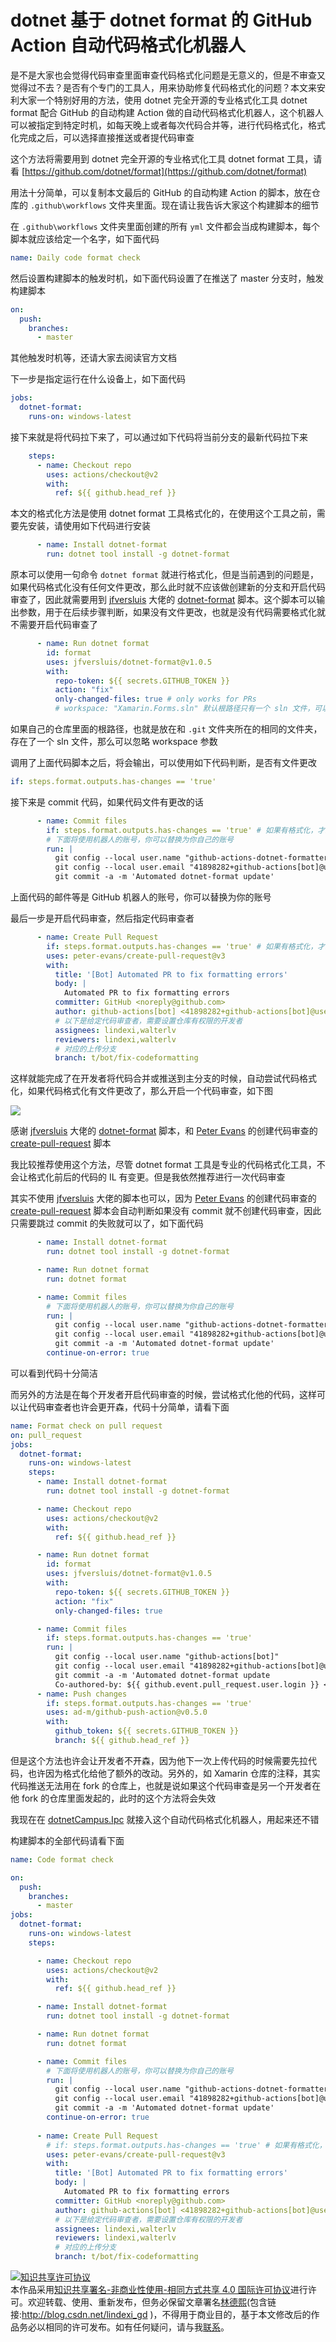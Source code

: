 
# dotnet 基于 dotnet format 的 GitHub Action 自动代码格式化机器人

是不是大家也会觉得代码审查里面审查代码格式化问题是无意义的，但是不审查又觉得过不去？是否有个专门的工具人，用来协助修复代码格式化的问题？本文来安利大家一个特别好用的方法，使用 dotnet 完全开源的专业格式化工具 dotnet format 配合 GitHub 的自动构建 Action 做的自动代码格式化机器人，这个机器人可以被指定到特定时机，如每天晚上或者每次代码合并等，进行代码格式化，格式化完成之后，可以选择直接推送或者提代码审查

<!--more-->


<!-- CreateTime:2020/10/13 19:53:07 -->

<!-- 发布 -->

这个方法将需要用到 dotnet 完全开源的专业格式化工具 dotnet format 工具，请看 [https://github.com/dotnet/format](https://github.com/dotnet/format)

用法十分简单，可以复制本文最后的 GitHub 的自动构建 Action 的脚本，放在仓库的 `.github\workflows` 文件夹里面。现在请让我告诉大家这个构建脚本的细节

在 `.github\workflows` 文件夹里面创建的所有 `yml` 文件都会当成构建脚本，每个脚本就应该给定一个名字，如下面代码

```yml
name: Daily code format check
```

然后设置构建脚本的触发时机，如下面代码设置了在推送了 master 分支时，触发构建脚本

```yml
on: 
  push:
    branches: 
      - master
```

其他触发时机等，还请大家去阅读官方文档

下一步是指定运行在什么设备上，如下面代码

```yml
jobs:
  dotnet-format:
    runs-on: windows-latest
```

接下来就是将代码拉下来了，可以通过如下代码将当前分支的最新代码拉下来

```yml
    steps:
      - name: Checkout repo
        uses: actions/checkout@v2
        with:
          ref: ${{ github.head_ref }}
```

本文的格式化方法是使用 dotnet format 工具格式化的，在使用这个工具之前，需要先安装，请使用如下代码进行安装

```yml
      - name: Install dotnet-format
        run: dotnet tool install -g dotnet-format
```

原本可以使用一句命令 `dotnet format` 就进行格式化，但是当前遇到的问题是，如果代码格式化没有任何文件更改，那么此时就不应该做创建新的分支和开启代码审查了，因此就需要用到 [jfversluis](https://github.com/jfversluis) 大佬的 [dotnet-format](https://github.com/jfversluis/dotnet-format) 脚本。这个脚本可以输出参数，用于在后续步骤判断，如果没有文件更改，也就是没有代码需要格式化就不需要开启代码审查了

```yml
      - name: Run dotnet format
        id: format
        uses: jfversluis/dotnet-format@v1.0.5
        with:
          repo-token: ${{ secrets.GITHUB_TOKEN }}
          action: "fix"
          only-changed-files: true # only works for PRs
          # workspace: "Xamarin.Forms.sln" 默认根路径只有一个 sln 文件，可以忽略这一行
```

如果自己的仓库里面的根路径，也就是放在和 `.git` 文件夹所在的相同的文件夹，存在了一个 sln 文件，那么可以忽略 workspace 参数

调用了上面代码脚本之后，将会输出，可以使用如下代码判断，是否有文件更改

```yml
if: steps.format.outputs.has-changes == 'true'
```

接下来是 commit 代码，如果代码文件有更改的话

```yml
      - name: Commit files
        if: steps.format.outputs.has-changes == 'true' # 如果有格式化，才继续
        # 下面将使用机器人的账号，你可以替换为你自己的账号
        run: |
          git config --local user.name "github-actions-dotnet-formatter[bot]"
          git config --local user.email "41898282+github-actions[bot]@users.noreply.github.com"
          git commit -a -m 'Automated dotnet-format update'
```

上面代码的邮件等是 GitHub 机器人的账号，你可以替换为你的账号

最后一步是开启代码审查，然后指定代码审查者

```yml
      - name: Create Pull Request
        if: steps.format.outputs.has-changes == 'true' # 如果有格式化，才继续
        uses: peter-evans/create-pull-request@v3
        with:
          title: '[Bot] Automated PR to fix formatting errors'
          body: |
            Automated PR to fix formatting errors
          committer: GitHub <noreply@github.com>
          author: github-actions[bot] <41898282+github-actions[bot]@users.noreply.github.com>
          # 以下是给定代码审查者，需要设置仓库有权限的开发者
          assignees: lindexi,walterlv
          reviewers: lindexi,walterlv
          # 对应的上传分支
          branch: t/bot/fix-codeformatting
```

这样就能完成了在开发者将代码合并或推送到主分支的时候，自动尝试代码格式化，如果代码格式化有文件更改了，那么开启一个代码审查，如下图

<!-- ![](image/dotnet 基于 dotnet format 的 GitHub Action 自动代码格式化机器人/dotnet 基于 dotnet format 的 GitHub Action 自动代码格式化机器人0.png) -->

![](http://image.acmx.xyz/lindexi%2F20201013209367736.jpg)

感谢 [jfversluis](https://github.com/jfversluis) 大佬的 [dotnet-format](https://github.com/jfversluis/dotnet-format) 脚本，和 [Peter Evans](https://github.com/peter-evans) 的创建代码审查的 [create-pull-request](https://github.com/peter-evans/create-pull-request) 脚本

我比较推荐使用这个方法，尽管 dotnet format 工具是专业的代码格式化工具，不会让格式化前后的代码的 IL 有变更。但是我依然推荐进行一次代码审查

其实不使用 [jfversluis](https://github.com/jfversluis) 大佬的脚本也可以，因为 [Peter Evans](https://github.com/peter-evans) 的创建代码审查的 [create-pull-request](https://github.com/peter-evans/create-pull-request) 脚本会自动判断如果没有 commit 就不创建代码审查，因此只需要跳过 commit 的失败就可以了，如下面代码

```yml
      - name: Install dotnet-format
        run: dotnet tool install -g dotnet-format

      - name: Run dotnet format
        run: dotnet format

      - name: Commit files
        # 下面将使用机器人的账号，你可以替换为你自己的账号
        run: |
          git config --local user.name "github-actions-dotnet-formatter[bot]"
          git config --local user.email "41898282+github-actions[bot]@users.noreply.github.com"
          git commit -a -m 'Automated dotnet-format update'
        continue-on-error: true
```

可以看到代码十分简洁

而另外的方法是在每个开发者开启代码审查的时候，尝试格式化他的代码，这样可以让代码审查者也许会更开森，代码十分简单，请看下面

```yml
name: Format check on pull request
on: pull_request
jobs:
  dotnet-format:
    runs-on: windows-latest
    steps:
      - name: Install dotnet-format
        run: dotnet tool install -g dotnet-format

      - name: Checkout repo
        uses: actions/checkout@v2
        with:
          ref: ${{ github.head_ref }}

      - name: Run dotnet format
        id: format
        uses: jfversluis/dotnet-format@v1.0.5
        with:
          repo-token: ${{ secrets.GITHUB_TOKEN }}
          action: "fix"
          only-changed-files: true

      - name: Commit files
        if: steps.format.outputs.has-changes == 'true'
        run: |
          git config --local user.name "github-actions[bot]"
          git config --local user.email "41898282+github-actions[bot]@users.noreply.github.com"
          git commit -a -m 'Automated dotnet-format update
          Co-authored-by: ${{ github.event.pull_request.user.login }} <${{ github.event.pull_request.user.id }}+${{ github.event.pull_request.user.login }}@users.noreply.github.com>'
      - name: Push changes
        if: steps.format.outputs.has-changes == 'true'
        uses: ad-m/github-push-action@v0.5.0
        with:
          github_token: ${{ secrets.GITHUB_TOKEN }}
          branch: ${{ github.head_ref }}
```

但是这个方法也许会让开发者不开森，因为他下一次上传代码的时候需要先拉代码，也许因为格式化给他了额外的改动。另外的，如 Xamarin 仓库的注释，其实代码推送无法用在 fork 的仓库上，也就是说如果这个代码审查是另一个开发者在他 fork 的仓库里面发起的，此时的这个方法将会失效

我现在在 [dotnetCampus.Ipc](https://github.com/dotnet-campus/dotnetCampus.Ipc) 就接入这个自动代码格式化机器人，用起来还不错


构建脚本的全部代码请看下面

```yml
name: Code format check

on: 
  push:
    branches: 
      - master
jobs:
  dotnet-format:
    runs-on: windows-latest
    steps:

      - name: Checkout repo
        uses: actions/checkout@v2
        with:
          ref: ${{ github.head_ref }}

      - name: Install dotnet-format
        run: dotnet tool install -g dotnet-format

      - name: Run dotnet format
        run: dotnet format

      - name: Commit files
        # 下面将使用机器人的账号，你可以替换为你自己的账号
        run: |
          git config --local user.name "github-actions-dotnet-formatter[bot]"
          git config --local user.email "41898282+github-actions[bot]@users.noreply.github.com"
          git commit -a -m 'Automated dotnet-format update'
        continue-on-error: true
        
      - name: Create Pull Request
        # if: steps.format.outputs.has-changes == 'true' # 如果有格式化，才继续
        uses: peter-evans/create-pull-request@v3
        with:
          title: '[Bot] Automated PR to fix formatting errors'
          body: |
            Automated PR to fix formatting errors
          committer: GitHub <noreply@github.com>
          author: github-actions[bot] <41898282+github-actions[bot]@users.noreply.github.com>
          # 以下是给定代码审查者，需要设置仓库有权限的开发者
          assignees: lindexi,walterlv
          reviewers: lindexi,walterlv
          # 对应的上传分支
          branch: t/bot/fix-codeformatting
```





<a rel="license" href="http://creativecommons.org/licenses/by-nc-sa/4.0/"><img alt="知识共享许可协议" style="border-width:0" src="https://licensebuttons.net/l/by-nc-sa/4.0/88x31.png" /></a><br />本作品采用<a rel="license" href="http://creativecommons.org/licenses/by-nc-sa/4.0/">知识共享署名-非商业性使用-相同方式共享 4.0 国际许可协议</a>进行许可。欢迎转载、使用、重新发布，但务必保留文章署名[林德熙](http://blog.csdn.net/lindexi_gd)(包含链接:http://blog.csdn.net/lindexi_gd )，不得用于商业目的，基于本文修改后的作品务必以相同的许可发布。如有任何疑问，请与我[联系](mailto:lindexi_gd@163.com)。